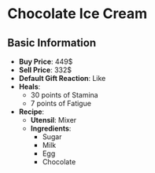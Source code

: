 # Chocolate Ice Cream

## Basic Information

- **Buy Price**: 449$
- **Sell Price**: 332$
- **Default Gift Reaction**: Like
- **Heals**:
  - 30 points of Stamina
  - 7 points of Fatigue
- **Recipe**:
  - **Utensil**: Mixer
  - **Ingredients**:
    - Sugar
    - Milk
    - Egg
    - Chocolate
